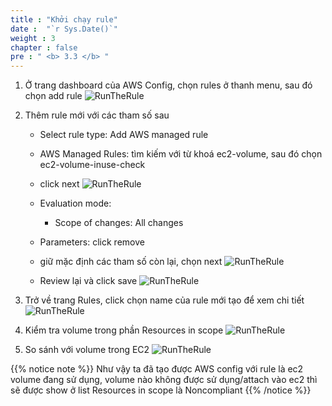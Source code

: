 ```yaml
---
title : "Khởi chạy rule"
date :  "`r Sys.Date()`" 
weight : 3
chapter : false
pre : " <b> 3.3 </b> "
---
```


1. Ở trang dashboard của AWS Config, chọn rules ở thanh menu, sau đó chọn add rule
   ![RunTheRule](../../image/3/3.3.1.png)

2. Thêm rule mới với các tham số sau
   - Select rule type: Add AWS managed rule
   - AWS Managed Rules: tìm kiếm với từ khoá ec2-volume, sau đó chọn ec2-volume-inuse-check
   - click next 
   ![RunTheRule](../../image/3/3.3.2.png)


   - Evaluation mode:
     - Scope of changes: All changes
   - Parameters: click remove
   - giữ mặc định các tham số còn lại, chọn next
   ![RunTheRule](../../image/3/3.3.3.png)


   - Review lại và click save
   ![RunTheRule](../../image/3/3.3.4.png)


3. Trở về trang Rules, click chọn name của rule mới tạo để xem chi tiết
   ![RunTheRule](../../image/3/3.3.5.png)


4. Kiểm tra volume trong phần Resources in scope
   ![RunTheRule](../../image/3/3.3.6.png)



5.  So sánh với volume trong EC2
   ![RunTheRule](../../image/3/3.3.7.png)
  

{{% notice  note %}}
Như vậy ta đã tạo được AWS config với rule là ec2 volume đang sử dụng, volume nào không được sử dụng/attach vào ec2 thì sẽ được show ở list Resources in scope là Noncompliant
{{% /notice %}}






